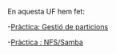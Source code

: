 En aquesta UF hem fet:

-[Pràctica: Gestió de particions](https://htmlpreview.github.io/?https://github.com/AdamSanchezP/portfoli/blob/main/MODULOS/M01-SistemasInformatics/UF2/Pr%C3%A0ctica%20Gesti%C3%B3%20de%20particions/PrcticaGestideparticions.html)

-[Pràctica : NFS/Samba](https://htmlpreview.github.io/?https://github.com/AdamSanchezP/portfoli/blob/main/MODULOS/M01-SistemasInformatics/UF2/Pr%C3%A0ctica%20%20NFS_Samba/PrcticaNFSSambasanchezadam.html)
